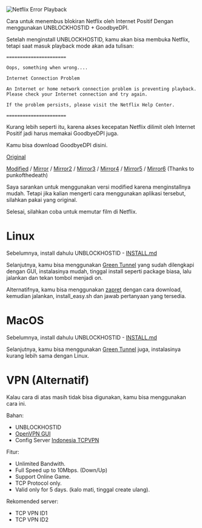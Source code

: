 ![Netflix Error Playback](https://www.ghacks.net/wp-content/uploads/2016/02/netflix-error-unblocker.jpg)

Cara untuk menembus blokiran Netflix oleh Internet Positif Dengan menggunakan UNBLOCKHOSTID + GoodbyeDPI.

Setelah menginstall UNBLOCKHOSTID, kamu akan bisa membuka Netflix, tetapi saat masuk playback mode akan ada tulisan:

    ======================

    Oops, something when wrong....

    Internet Connection Problem

    An Internet or home network connection problem is preventing playback. Please check your Internet connection and try again.

    If the problem persists, please visit the Netflix Help Center.

    ======================

Kurang lebih seperti itu, karena akses kecepatan Netflix dilimit oleh Internet Positif jadi harus memakai GoodbyeDPI juga.

Kamu bisa download GoodbyeDPI disini.

[Original](https://github.com/ValdikSS/GoodbyeDPI)

[Modified](https://files.catbox.moe/54sx6d.zip) / [Mirror](https://rspace.me/6860a6f61f) / [Mirror2](https://filebin.ca/4jivtUll4uI3/goodbyedpi-0.1.5rc1.zip) / [Mirror3](https://bin.jvnv.net/file/YuJJa/goodbyedpi-0.1.5rc1.zip) / [Mirror4](https://upload.vinahost.vn/YHIyh/goodbyedpi-0.1.5rc1.zip) / [Mirror5](https://transfer.sh/WVcuw/goodbyedpi-0.1.5rc1.zip) / [Mirror6](https://filebin.net/4nfk9he6qlhyads2) (Thanks to punkofthedeath)

Saya sarankan untuk menggunakan versi modified karena menginstallnya mudah. Tetapi jika kalian mengerti cara menggunakan aplikasi tersebut, silahkan pakai yang original.

Selesai, silahkan coba untuk memutar film di Netflix.


# Linux

Sebelumnya, install dahulu UNBLOCKHOSTID - [INSTALL.md](https://github.com/gvoze32/unblockhostid/blob/master/INSTALL.md#linux--bsd--macos)

Selanjutnya, kamu bisa menggunakan [Green Tunnel](https://github.com/SadeghHayeri/GreenTunnel) yang sudah dilengkapi dengan GUI, instalasinya mudah, tinggal install seperti package biasa, lalu jalankan dan tekan tombol menjadi on.

Alternatifnya, kamu bisa menggunakan [zapret](https://github.com/bol-van/zapret) dengan cara download, kemudian jalankan, install_easy.sh dan jawab pertanyaan yang tersedia.

# MacOS

Sebelumnya, install dahulu UNBLOCKHOSTID - [INSTALL.md](https://github.com/gvoze32/unblockhostid/blob/master/INSTALL.md#linux--bsd--macos)

Selanjutnya, kamu bisa menggunakan [Green Tunnel](https://github.com/SadeghHayeri/GreenTunnel) juga, instalasinya kurang lebih sama dengan Linux.

# VPN (Alternatif)

Kalau cara di atas masih tidak bisa digunakan, kamu bisa menggunakan cara ini.

Bahan:
- UNBLOCKHOSTID
- [OpenVPN GUI](https://openvpn.net/community-downloads)
- Config Server [Indonesia TCPVPN](https://www.tcpvpn.com/vpn-server-indonesia)

Fitur:
- Unlimited Bandwith.
- Full Speed up to 10Mbps. (Down/Up)
- Support Online Game.
- TCP Protocol only.
- Valid only for 5 days. (kalo mati, tinggal create ulang).

Rekomended server:
- TCP VPN ID1
- TCP VPN ID2
